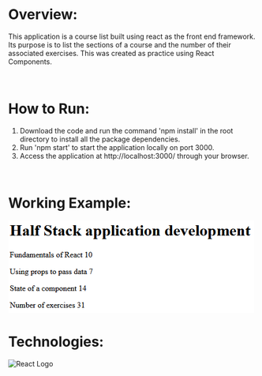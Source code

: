 <h1>Overview:</h1>
<p>
This application is a course list built using react as the front end framework. Its purpose is to list the sections of a course and the number of their associated exercises. This was created as practice using React Components.
</p>

<br/>
<h1>How to Run:</h1>
<ol>
    <li>Download the code and run the command 'npm install' in the root directory to install all the package dependencies.</li>
    <li>Run 'npm start' to start the application locally on port 3000.</li>
    <li>Access the application at http://localhost:3000/ through your browser.</li>
</ol>

<br/>
<h1>Working Example:</h1>
<img src='./example/App-Example.png' alt='App Example' />

<br/>
<h1>Technologies:</h1>
<img src='https://repository-images.githubusercontent.com/37153337/9d0a6780-394a-11eb-9fd1-6296a684b124' alt='React Logo' width='400' height='200' />


